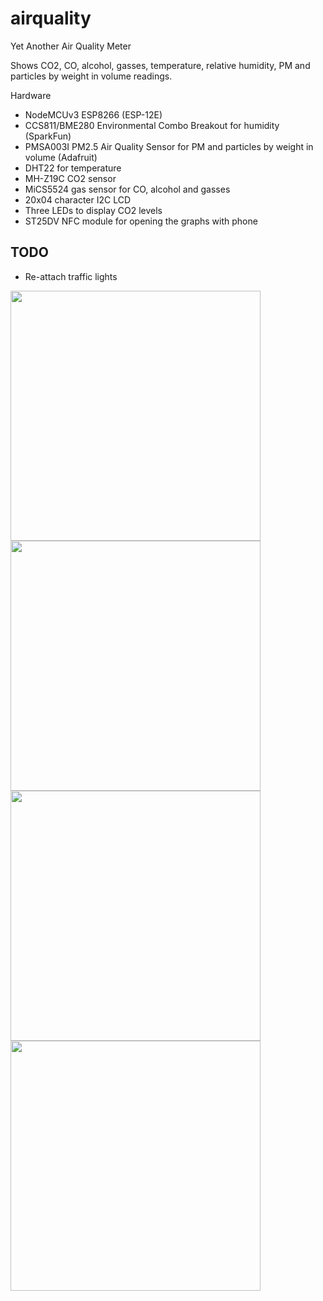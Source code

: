 # airquality

Yet Another Air Quality Meter

Shows CO2, CO, alcohol, gasses, temperature, relative humidity, PM and particles by weight in volume readings.


Hardware
* NodeMCUv3 ESP8266 (ESP-12E)
* CCS811/BME280 Environmental Combo Breakout for humidity (SparkFun)
* PMSA003I PM2.5 Air Quality Sensor for PM and particles by weight in volume (Adafruit)
* DHT22 for temperature
* MH-Z19C CO2 sensor
* MiCS5524 gas sensor for CO, alcohol and gasses
* 20x04 character I2C LCD
* Three LEDs to display CO2 levels
* ST25DV NFC module for opening the graphs with phone

## TODO
* Re-attach traffic lights

<img src="https://i.imgur.com/dj4vFpZ.jpg" height="400">
<img src="https://i.imgur.com/Dr5kTJo.jpg" height="400">
<img src="https://i.imgur.com/omIsKV0.jpg" height="400">
<img src="https://i.imgur.com/ZP2DmmP.jpg" height="400">
